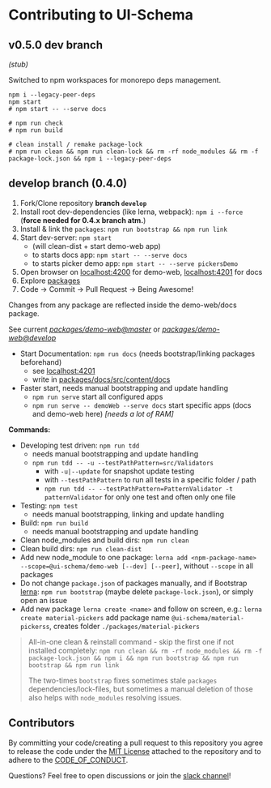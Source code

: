 # Contributing to UI-Schema

## v0.5.0 dev branch

*(stub)*

Switched to npm workspaces for monorepo deps management.

```shell
npm i --legacy-peer-deps
npm start
# npm start -- --serve docs

# npm run check
# npm run build

# clean install / remake package-lock
# npm run clean && npm run clean-lock && rm -rf node_modules && rm -f package-lock.json && npm i --legacy-peer-deps
```

## develop branch (0.4.0)

1. Fork/Clone repository **branch `develop`**
2. Install root dev-dependencies (like lerna, webpack): `npm i --force` (**force needed for 0.4.x branch atm.**)
3. Install & link the `packages`: `npm run bootstrap && npm run link`
4. Start dev-server: `npm start`
    - (will clean-dist + start demo-web app)
    - to starts docs app: `npm start -- --serve docs`
    - to starts picker demo app: `npm start -- --serve pickersDemo`
5. Open browser on [localhost:4200](http://localhost:4200) for demo-web, [localhost:4201](http://localhost:4201) for docs
6. Explore [packages](packages)
7. Code -> Commit -> Pull Request -> Being Awesome!

Changes from any package are reflected inside the demo-web/docs package.

See current *[packages/demo-web@master](https://ui-schema-demo.netlify.app/)* or
*[packages/demo-web@develop](https://develop--ui-schema-demo.netlify.app/)*

- Start Documentation: `npm run docs` (needs bootstrap/linking packages beforehand)
    - see [localhost:4201](http://localhost:4201)
    - write in [packages/docs/src/content/docs](./packages/docs/src/content/docs)
- Faster start, needs manual bootstrapping and update handling
    - `npm run serve` start all configured apps
    - `npm run serve -- demoWeb --serve docs` start specific apps (docs and demo-web here) *[needs a lot of RAM]*

**Commands:**

- Developing test driven: `npm run tdd`
    - needs manual bootstrapping and update handling
    - `npm run tdd -- -u --testPathPattern=src/Validators`
        - with `-u|--update` for snapshot update testing
        - with `--testPathPattern` to run all tests in a specific folder / path
        - `npm run tdd -- --testPathPattern=PatternValidator -t patternValidator` for only one test and often only one file
- Testing: `npm test`
    - needs manual bootstrapping, linking and update handling
- Build: `npm run build`
    - needs manual bootstrapping and update handling
- Clean node_modules and build dirs: `npm run clean`
- Clean build dirs: `npm run clean-dist`
- Add new node_module to one package: `lerna add <npm-package-name> --scope=@ui-schema/demo-web [--dev] [--peer]`, without `--scope` in all packages
- Do not change `package.json` of packages manually, and if Bootstrap [lerna](https://lerna.js.org/): `npm run bootstrap` (maybe delete `package-lock.json`), or simply open an issue
- Add new package `lerna create <name>` and follow on screen, e.g.: `lerna create material-pickers` add package name `@ui-schema/material-pickerss`, creates folder `./packages/material-pickers`

> All-in-one clean & reinstall command - skip the first one if not installed completely:
> `npm run clean && rm -rf node_modules && rm -f package-lock.json && npm i && npm run bootstrap && npm run bootstrap && npm run link`
>
> The two-times `bootstrap` fixes sometimes stale `packages` dependencies/lock-files, but sometimes a manual deletion of those also helps with `node_modules` resolving issues.

## Contributors

By committing your code/creating a pull request to this repository you agree to release the code under the [MIT License](LICENSE) attached to the repository and to adhere to the [CODE_OF_CONDUCT](CODE_OF_CONDUCT.md).

Questions? Feel free to open discussions or join the [slack channel](https://join.slack.com/t/ui-schema/shared_invite/zt-smbsybk5-dFIRLEPCJerzDwtycaA71w)!
